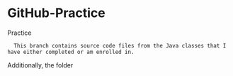 GitHub-Practice
===============

Practice

      This branch contains source code files from the Java classes that I have either completed or am enrolled in.
Additionally, the folder 
